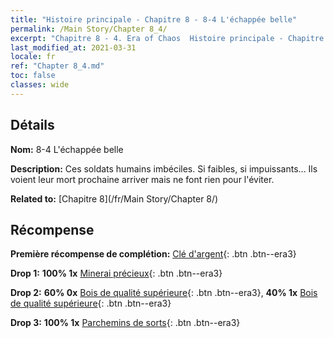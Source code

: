 ```yaml
---
title: "Histoire principale - Chapitre 8 - 8-4 L'échappée belle"
permalink: /Main Story/Chapter 8_4/
excerpt: "Chapitre 8 - 4. Era of Chaos  Histoire principale - Chapitre 8_4. 8-4 L'échappée belle"
last_modified_at: 2021-03-31
locale: fr
ref: "Chapter 8_4.md"
toc: false
classes: wide
---
```


## Détails

 **Nom:** 8-4 L'échappée belle

 **Description:** Ces soldats humains imbéciles. Si faibles, si impuissants... Ils voient leur mort prochaine arriver mais ne font rien pour l'éviter.

 **Related to:** [Chapitre 8](/fr/Main Story/Chapter 8/)

## Récompense

 **Première récompense de complétion:** [Clé d'argent](/fr/Items/con_693/){: .btn .btn--era3}

 **Drop 1:** **100% 1x** [Minerai précieux](/fr/Items/mat_26/){: .btn .btn--era3}

 **Drop 2:** **60% 0x** [Bois de qualité supérieure](/fr/Items/mat_20/){: .btn .btn--era3}, **40% 1x** [Bois de qualité supérieure](/fr/Items/mat_20/){: .btn .btn--era3}

 **Drop 3:** **100% 1x** [Parchemins de sorts](/fr/Items/con_694/){: .btn .btn--era3}

